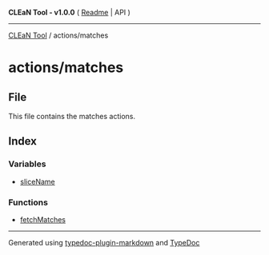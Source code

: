 **CLEaN Tool - v1.0.0** ( [Readme](../../README.md) \| API )

***

[CLEaN Tool](../../modules.md) / actions/matches

# actions/matches

## File

This file contains the matches actions.

## Index

### Variables

- [sliceName](variables/sliceName.md)

### Functions

- [fetchMatches](functions/fetchMatches.md)

***

Generated using [typedoc-plugin-markdown](https://www.npmjs.com/package/typedoc-plugin-markdown) and [TypeDoc](https://typedoc.org/)
